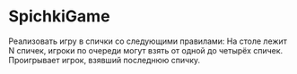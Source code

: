 # SpichkiGame

Реализовать игру в спички со следующими правилами: На столе лежит N спичек, игроки по очереди могут взять от одной до четырёх спичек. Проигрывает игрок, взявший последнюю спичку.
